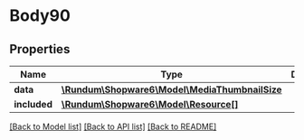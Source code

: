 # Body90

## Properties
Name | Type | Description | Notes
------------ | ------------- | ------------- | -------------
**data** | [**\Rundum\Shopware6\Model\MediaThumbnailSize**](MediaThumbnailSize.md) |  | [optional] 
**included** | [**\Rundum\Shopware6\Model\Resource[]**](Resource.md) |  | [optional] 

[[Back to Model list]](../../README.md#documentation-for-models) [[Back to API list]](../../README.md#documentation-for-api-endpoints) [[Back to README]](../../README.md)

